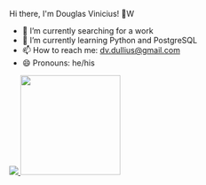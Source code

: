 Hi there, I'm Douglas Vinicius! 👋W

- 🔭 I’m currently searching for a work
- 🌱 I’m currently learning Python and PostgreSQL
- 📫 How to reach me: dv.dullius@gmail.com
- 😄 Pronouns: he/his

<div>
    <a href="https://github.com/DouglasVinicius">
    <img height=""180em" src="https://github-readme-stats.vercel.app/api?username=DouglasVinicius&show_icons=true&theme=dracula&include_all_commits=true&cout_private=true"/>
    <img height="180em" src="https://github-readme-stats.vercel.app/api/top-langs/?username=DouglasVinicius&layout=compact&langs_count=16&theme=dracula"/>
</div>
<!--
- 🤔 I’m looking for help with ...
- 💬 Ask me about ...
- ⚡ Fun fact: ...
-->
